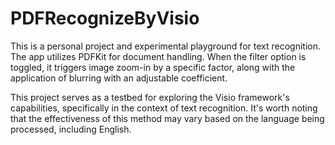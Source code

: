 # PDFRecognizeByVisio

This is a personal project and experimental playground for text recognition. The app utilizes PDFKit for document handling. When the filter option is toggled, it triggers image zoom-in by a specific factor, along with the application of blurring with an adjustable coefficient.

This project serves as a testbed for exploring the Visio framework's capabilities, specifically in the context of text recognition. It's worth noting that the effectiveness of this method may vary based on the language being processed, including English.

